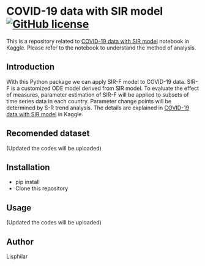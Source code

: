 # COVID-19 data with SIR model [![GitHub license](https://img.shields.io/github/license/lisphilar/covid19-sir)](https://github.com/lisphilar/covid19-sir/blob/master/LICENSE.md)
This is a repository related to [COVID-19 data with SIR model](https://www.kaggle.com/lisphilar/covid-19-data-with-sir-model) notebook in Kaggle. Please refer to the notebook to understand the method of analysis.

## Introduction
With this Python package we can apply SIR-F model to COVID-19 data. SIR-F is a customized ODE model derived from SIR model. To evaluate the effect of measures, parameter estimation of SIR-F will be applied to subsets of time series data in each country. Parameter change points will be determined by S-R trend analysis. The details are explained in [COVID-19 data with SIR model](https://www.kaggle.com/lisphilar/covid-19-data-with-sir-model) in Kaggle.

## Recomended dataset
(Updated the codes will be uploaded)

## Installation
- pip install
- Clone this repository

## Usage
(Updated the codes will be uploaded)

## Author
Lisphilar
